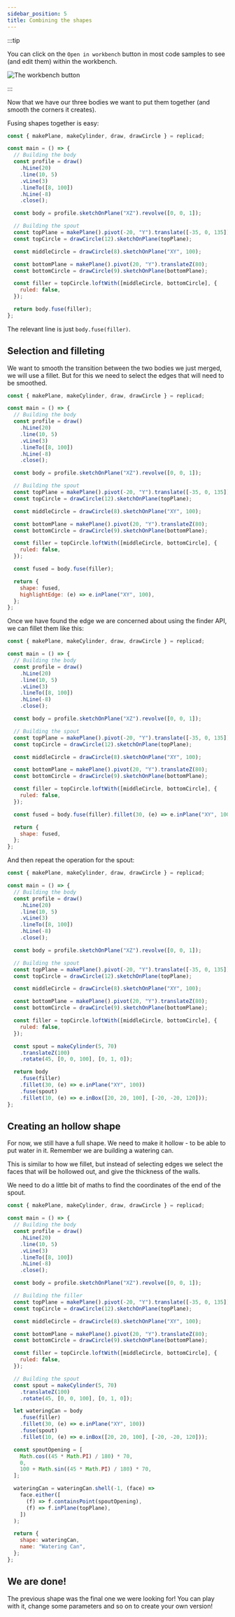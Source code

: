 ```yaml
---
sidebar_position: 5
title: Combining the shapes
---
```


:::tip

<div style={{display: "flex", flexDirection: "row", justifyContent:
"space-between"}}>

<div style={{maxWidth: "calc(100% - 120px)"}}>

You can click on the `Open in workbench` button in most code samples to see (and
edit them) within the workbench.

</div>

<div style={{width: "100px"}}>
<img src="/img/tutorial/workbench.png" alt="The workbench button" />
</div>
</div>

:::

Now that we have our three bodies we want to put them together (and smooth the
corners it creates).

Fusing shapes together is easy:

```js withWorkbench {28}
const { makePlane, makeCylinder, draw, drawCircle } = replicad;

const main = () => {
  // Building the body
  const profile = draw()
    .hLine(20)
    .line(10, 5)
    .vLine(3)
    .lineTo([8, 100])
    .hLine(-8)
    .close();

  const body = profile.sketchOnPlane("XZ").revolve([0, 0, 1]);

  // Building the spout
  const topPlane = makePlane().pivot(-20, "Y").translate([-35, 0, 135]);
  const topCircle = drawCircle(12).sketchOnPlane(topPlane);

  const middleCircle = drawCircle(8).sketchOnPlane("XY", 100);

  const bottomPlane = makePlane().pivot(20, "Y").translateZ(80);
  const bottomCircle = drawCircle(9).sketchOnPlane(bottomPlane);

  const filler = topCircle.loftWith([middleCircle, bottomCircle], {
    ruled: false,
  });

  return body.fuse(filler);
};
```

The relevant line is just `body.fuse(filler)`.

## Selection and filleting

We want to smooth the transition between the two bodies we just merged, we will
use a fillet. But for this we need to select the edges that will need to be
smoothed.

```js {28-33} withWorkbench
const { makePlane, makeCylinder, draw, drawCircle } = replicad;

const main = () => {
  // Building the body
  const profile = draw()
    .hLine(20)
    .line(10, 5)
    .vLine(3)
    .lineTo([8, 100])
    .hLine(-8)
    .close();

  const body = profile.sketchOnPlane("XZ").revolve([0, 0, 1]);

  // Building the spout
  const topPlane = makePlane().pivot(-20, "Y").translate([-35, 0, 135]);
  const topCircle = drawCircle(12).sketchOnPlane(topPlane);

  const middleCircle = drawCircle(8).sketchOnPlane("XY", 100);

  const bottomPlane = makePlane().pivot(20, "Y").translateZ(80);
  const bottomCircle = drawCircle(9).sketchOnPlane(bottomPlane);

  const filler = topCircle.loftWith([middleCircle, bottomCircle], {
    ruled: false,
  });

  const fused = body.fuse(filler);

  return {
    shape: fused,
    highlightEdge: (e) => e.inPlane("XY", 100),
  };
};
```

Once we have found the edge we are concerned about using the finder API, we can
fillet them like this:

```js {28} withWorkbench
const { makePlane, makeCylinder, draw, drawCircle } = replicad;

const main = () => {
  // Building the body
  const profile = draw()
    .hLine(20)
    .line(10, 5)
    .vLine(3)
    .lineTo([8, 100])
    .hLine(-8)
    .close();

  const body = profile.sketchOnPlane("XZ").revolve([0, 0, 1]);

  // Building the spout
  const topPlane = makePlane().pivot(-20, "Y").translate([-35, 0, 135]);
  const topCircle = drawCircle(12).sketchOnPlane(topPlane);

  const middleCircle = drawCircle(8).sketchOnPlane("XY", 100);

  const bottomPlane = makePlane().pivot(20, "Y").translateZ(80);
  const bottomCircle = drawCircle(9).sketchOnPlane(bottomPlane);

  const filler = topCircle.loftWith([middleCircle, bottomCircle], {
    ruled: false,
  });

  const fused = body.fuse(filler).fillet(30, (e) => e.inPlane("XY", 100));

  return {
    shape: fused,
  };
};
```

And then repeat the operation for the spout:

```js withWorkbench {32-36}
const { makePlane, makeCylinder, draw, drawCircle } = replicad;

const main = () => {
  // Building the body
  const profile = draw()
    .hLine(20)
    .line(10, 5)
    .vLine(3)
    .lineTo([8, 100])
    .hLine(-8)
    .close();

  const body = profile.sketchOnPlane("XZ").revolve([0, 0, 1]);

  // Building the spout
  const topPlane = makePlane().pivot(-20, "Y").translate([-35, 0, 135]);
  const topCircle = drawCircle(12).sketchOnPlane(topPlane);

  const middleCircle = drawCircle(8).sketchOnPlane("XY", 100);

  const bottomPlane = makePlane().pivot(20, "Y").translateZ(80);
  const bottomCircle = drawCircle(9).sketchOnPlane(bottomPlane);

  const filler = topCircle.loftWith([middleCircle, bottomCircle], {
    ruled: false,
  });

  const spout = makeCylinder(5, 70)
    .translateZ(100)
    .rotate(45, [0, 0, 100], [0, 1, 0]);

  return body
    .fuse(filler)
    .fillet(30, (e) => e.inPlane("XY", 100))
    .fuse(spout)
    .fillet(10, (e) => e.inBox([20, 20, 100], [-20, -20, 120]));
};
```

## Creating an hollow shape

For now, we still have a full shape. We need to make it hollow - to be able to
put water in it. Remember we are building a watering can.

This is similar to how we fillet, but instead of selecting edges we select the
faces that will be hollowed out, and give the thickness of the walls.

We need to do a little bit of maths to find the coordinates of the end of the
spout.

```js {39-50} withWorkbench
const { makePlane, makeCylinder, draw, drawCircle } = replicad;

const main = () => {
  // Building the body
  const profile = draw()
    .hLine(20)
    .line(10, 5)
    .vLine(3)
    .lineTo([8, 100])
    .hLine(-8)
    .close();

  const body = profile.sketchOnPlane("XZ").revolve([0, 0, 1]);

  // Building the filler
  const topPlane = makePlane().pivot(-20, "Y").translate([-35, 0, 135]);
  const topCircle = drawCircle(12).sketchOnPlane(topPlane);

  const middleCircle = drawCircle(8).sketchOnPlane("XY", 100);

  const bottomPlane = makePlane().pivot(20, "Y").translateZ(80);
  const bottomCircle = drawCircle(9).sketchOnPlane(bottomPlane);

  const filler = topCircle.loftWith([middleCircle, bottomCircle], {
    ruled: false,
  });

  // Building the spout
  const spout = makeCylinder(5, 70)
    .translateZ(100)
    .rotate(45, [0, 0, 100], [0, 1, 0]);

  let wateringCan = body
    .fuse(filler)
    .fillet(30, (e) => e.inPlane("XY", 100))
    .fuse(spout)
    .fillet(10, (e) => e.inBox([20, 20, 100], [-20, -20, 120]));

  const spoutOpening = [
    Math.cos((45 * Math.PI) / 180) * 70,
    0,
    100 + Math.sin((45 * Math.PI) / 180) * 70,
  ];

  wateringCan = wateringCan.shell(-1, (face) =>
    face.either([
      (f) => f.containsPoint(spoutOpening),
      (f) => f.inPlane(topPlane),
    ])
  );

  return {
    shape: wateringCan,
    name: "Watering Can",
  };
};
```

## We are done!

The previous shape was the final one we were looking for! You can play with it,
change some parameters and so on to create your own version!
